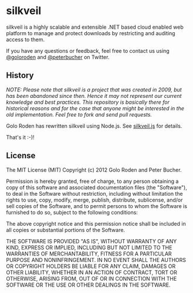 # silkveil

silkveil is a highly scalable and extensible .NET based cloud enabled web platform to manage and protect downloads by restricting and auditing access to them.

If you have any questions or feedback, feel free to contact us using [@goloroden](https://twitter.com/goloroden) and [@peterbucher](https://twitter.com/peterbucher) on Twitter.

## History

*NOTE: Please note that silkveil is a project that was created in 2009, but has been abandoned since then. Hence it may not represent our current knowledge and best practices. This repository is basically there for historical reasons and for the case that anyone might be interested in the old implementation. Feel free to fork and send pull requests.*

Golo Roden has rewritten silkveil using Node.js. See [silkveil.js](https://github.com/goloroden/silkveiljs) for details.

That's it :-)!

## License

The MIT License (MIT)
Copyright (c) 2012 Golo Roden and Peter Bucher.
 
Permission is hereby granted, free of charge, to any person obtaining a copy of this software and associated documentation files (the "Software"), to deal in the Software without restriction, including without limitation the rights to use, copy, modify, merge, publish, distribute, sublicense, and/or sell copies of the Software, and to permit persons to whom the Software is furnished to do so, subject to the following conditions:
 
The above copyright notice and this permission notice shall be included in all copies or substantial portions of the Software.
 
THE SOFTWARE IS PROVIDED "AS IS", WITHOUT WARRANTY OF ANY KIND, EXPRESS OR IMPLIED, INCLUDING BUT NOT LIMITED TO THE WARRANTIES OF MERCHANTABILITY, FITNESS FOR A PARTICULAR PURPOSE AND NONINFRINGEMENT. IN NO EVENT SHALL THE AUTHORS OR COPYRIGHT HOLDERS BE LIABLE FOR ANY CLAIM, DAMAGES OR OTHER LIABILITY, WHETHER IN AN ACTION OF CONTRACT, TORT OR OTHERWISE, ARISING FROM, OUT OF OR IN CONNECTION WITH THE SOFTWARE OR THE USE OR OTHER DEALINGS IN THE SOFTWARE.